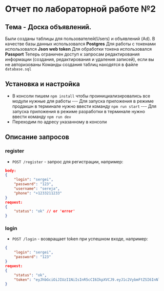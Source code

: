 # Отчет по лабораторной работе №2

## Тема - **Доска объявлений**.
Были созданы таблицы для пользователей(Users) и объявлений (Ad).
В качестве базы данных использовался **Postgres**
Для работы с токенами использовался **Json web token**
Для обработки токена использовался **Passport**
Теперь ограничен доступ к запросам редактирования информации (создания, редактирования и удаления записей), если вы не авторизованы
Команды создания таблиц находятся в файле `database.sql`   
 
## Установка и настройка
- В консоли пишем `npm install` чтобы проинициализировались все модули нужные для работы
--- Для запуска приложения в режиме продакшн в терминале нужно ввести команду `npm run start`
--- Для запуска приложения в режиме разработки в терминале нужно ввести команду `npm run dev`
- Переходим по адресу указанному в консоли

## Описание запросов
### register
- `POST /register` - запрос для регистрации, например:
```json
body:
{
    "login": "sergei",
    "password": "123",
    "username": "sereja",
    "phone": "+1233211233"
}
request:
{
    "status": "ok" // or 'error'
}
``` 
### login
- `POST /login` - возвращает token при успешном входе, например: 
```json
{
    "login": "sergei",
    "password": "123"
}
request:
{
    "status": "ok",
    "token": "eyJhbGciOiJIUzI1NiIsInR5cCI6IkpXVCJ9.eyJ1c2VybmFtZSI6InNlcmdlaSIsInVzZXJJZCI6MTMsImlhdCI6MTYyMTA4MDQxNSwiZXhwIjoxNjIxNjg1MjE1fQ.c9xaknE049J7YmoFxDAsak-983A-FH45LsTfdkWCgi4"
}
``` 
